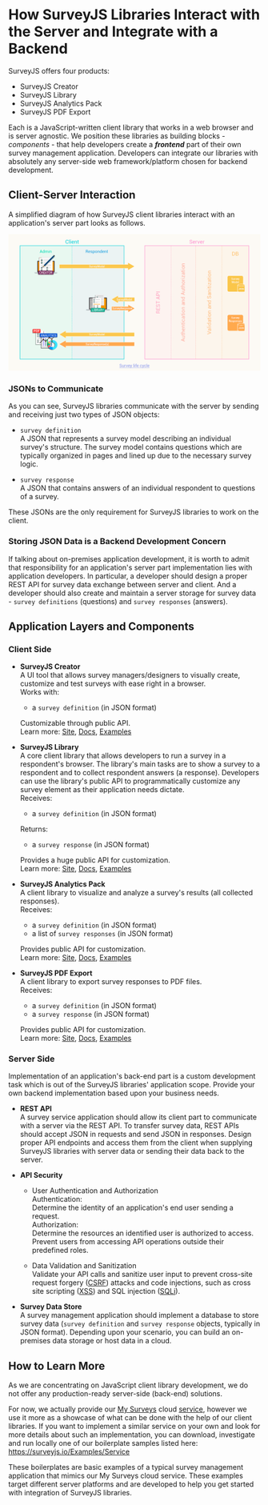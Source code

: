 # How SurveyJS Libraries Interact with the Server and Integrate with a Backend


SurveyJS offers four products:  
* SurveyJS Creator
* SurveyJS Library 
* SurveyJS Analytics Pack 
* SurveyJS PDF Export

Each is a JavaScript-written client library that works in a web browser and is server agnostic. We position these libraries as building blocks - _components_ - that help developers create a **_frontend_** part of their own survey management application. Developers can integrate our libraries with absolutely any server-side web framework/platform chosen for backend development.


## Client-Server Interaction

A simplified diagram of how SurveyJS client libraries interact with an application's server part looks as follows.

![Client-Server Interaction](images/client-server-interaction.png)

### JSONs to Communicate

As you can see, SurveyJS libraries communicate with the server by sending and receiving just two types of JSON objects:  
* `survey definition`  
A JSON that represents a survey model describing an individual survey's structure. The survey model contains questions which are typically organized in pages and lined up due to the necessary survey logic.  

* `survey response`  
A JSON that contains answers of an individual respondent to questions of a survey.

These JSONs are the only requirement for SurveyJS libraries to work on the client.  

### Storing JSON Data is a Backend Development Concern

If talking about on-premises application development, it is worth to admit that responsibility for an application's server part implementation lies with application developers. In particular, a developer should design a proper REST API for survey data exchange between server and client. And a developer should also create and maintain a server storage for survey data - `survey definitions` (questions) and `survey responses` (answers).  


## Application Layers and Components


### Client Side

 * **SurveyJS Creator**  
 A UI tool that allows survey managers/designers to visually create, customize and test surveys with ease right in a browser.  
 Works with:  
   * a `survey definition` (in JSON format)

   Customizable through public API.  
   Learn more: [Site](https://surveyjs.io/Overview/Survey-Creator), [Docs](https://surveyjs.io/Documentation/Survey-Creator), [Examples](https://surveyjs.io/Examples/Survey-Creator/)

 * **SurveyJS Library**  
 A core client library that allows developers to run a survey in a respondent's browser. The library's main tasks are to show a survey to a respondent and to collect respondent answers (a response). Developers can use the library's public API to programmatically customize any survey element as their application needs dictate.  
   Receives: 
   * a `survey definition` (in JSON format)

   Returns: 
   * a `survey response` (in JSON format)
   
   Provides a huge public API for customization.    
   Learn more: [Site](https://surveyjs.io/Overview/Library), [Docs](https://surveyjs.io/Documentation/Library), [Examples](https://surveyjs.io/Examples/Library/)

 * **SurveyJS Analytics Pack**  
 A client library to visualize and analyze a survey's results (all collected responses).  
 Receives:
   * a `survey definition` (in JSON format)
   * a list of `survey responses` (in JSON format)

   Provides public API for customization.  
   Learn more: [Site](https://surveyjs.io/Overview/Analytics), [Docs](https://surveyjs.io/Documentation/Analytics), [Examples](https://surveyjs.io/Examples/Analytics)

* **SurveyJS PDF Export**  
A client library to export survey responses to PDF files.  
 Receives:
   * a `survey definition` (in JSON format)
   * a `survey response` (in JSON format)

   Provides public API for customization.  
   Learn more: [Site](https://surveyjs.io/Overview/Survey-Pdf-Export), [Docs](https://surveyjs.io/Documentation/Pdf-Export), [Examples](https://surveyjs.io/Examples/Pdf-Export)

### Server Side
Implementation of an application's back-end part is a custom development task which is out of the SurveyJS libraries' application scope. Provide your own backend implementation based upon your business needs.

 * **REST API**  
 A survey service application should allow its client part to communicate with a server via the REST API. To transfer survey data, REST APIs should accept JSON in requests and send JSON in responses. Design proper API endpoints and access them from the client when supplying SurveyJS libraries with server data or sending their data back to the server.

 * **API Security**  

   * User Authentication and Authorization  
   Authentication:  
   Determine the identity of an application's end user sending a request.  
   Authorization:  
   Determine the resources an identified user is authorized to access. Prevent users from accessing API operations outside their predefined roles. 
   
   * Data Validation and Sanitization  
   Validate your API calls and sanitize user input to prevent cross-site request forgery ([CSRF](https://en.wikipedia.org/wiki/Cross-site_request_forgery)) attacks and code injections, such as cross site scripting ([XSS](https://en.wikipedia.org/wiki/Cross-site_scripting)) and SQL injection ([SQLi](https://en.wikipedia.org/wiki/SQL_injection)).
    
 * **Survey Data Store**  
 A survey management application should implement a database to store survey data (`survey definition` and `survey response` objects, typically in JSON format).
 Depending upon your scenario, you can build an on-premises data storage or host data in a cloud.


## How to Learn More

As we are concentrating on JavaScript client library development, we do not offer any production-ready server-side (back-end) solutions. 

For now, we actually provide our [My Surveys](https://surveyjs.io/Service/MySurveys) cloud [service](https://surveyjs.io/Overview/Service), however we use it more as a showcase of what can be done with the help of our client libraries.
If you want to implement a similar service on your own and look for more details about such an implementation, you can download, investigate and run locally one of our boilerplate samples listed here:
https://surveyjs.io/Examples/Service

These boilerplates are basic examples of a typical survey management application that mimics our My Surveys cloud service. These examples target different server platforms and are developed to help you get started with integration of SurveyJS libraries. 